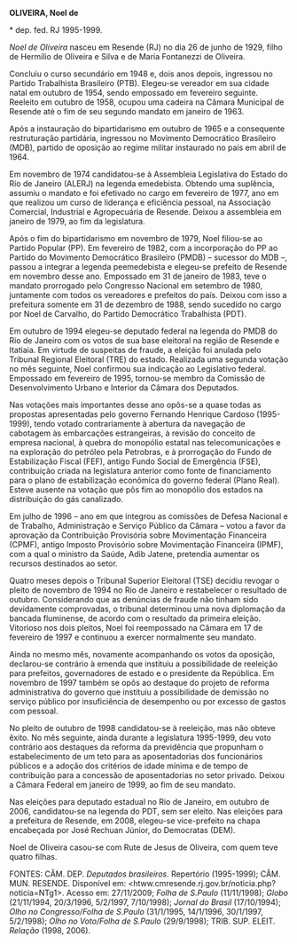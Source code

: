 **OLIVEIRA, Noel de**

\* dep. fed. RJ 1995-1999.

*Noel de Oliveira* nasceu em Resende (RJ) no dia 26 de junho de 1929,
filho de Hermílio de Oliveira e Silva e de Maria Fontanezzi de Oliveira.

Concluiu o curso secundário em 1948 e, dois anos depois, ingressou no
Partido Trabalhista Brasileiro (PTB). Elegeu-se vereador em sua cidade
natal em outubro de 1954, sendo empossado em fevereiro seguinte.
Reeleito em outubro de 1958, ocupou uma cadeira na Câmara Municipal de
Resende até o fim de seu segundo mandato em janeiro de 1963.

Após a instauração do bipartidarismo em outubro de 1965 e a consequente
restruturação partidária, ingressou no Movimento Democrático Brasileiro
(MDB), partido de oposição ao regime militar instaurado no país em abril
de 1964.

Em novembro de 1974 candidatou-se à Assembleia Legislativa do Estado do
Rio de Janeiro (ALERJ) na legenda emedebista. Obtendo uma suplência,
assumiu o mandato e foi efetivado no cargo em fevereiro de 1977, ano em
que realizou um curso de liderança e eficiência pessoal, na Associação
Comercial, Industrial e Agropecuária de Resende. Deixou a assembleia em
janeiro de 1979, ao fim da legislatura.

Após o fim do bipartidarismo em novembro de 1979, Noel filiou-se ao
Partido Popular (PP). Em fevereiro de 1982, com a incorporação do PP ao
Partido do Movimento Democrático Brasileiro (PMDB) – sucessor do MDB –,
passou a integrar a legenda peemedebista e elegeu-se prefeito de Resende
em novembro desse ano. Empossado em 31 de janeiro de 1983, teve o
mandato prorrogado pelo Congresso Nacional em setembro de 1980,
juntamente com todos os vereadores e prefeitos do país. Deixou com isso
a prefeitura somente em 31 de dezembro de 1988, sendo sucedido no cargo
por Noel de Carvalho, do Partido Democrático Trabalhista (PDT).

Em outubro de 1994 elegeu-se deputado federal na legenda do PMDB do Rio
de Janeiro com os votos de sua base eleitoral na região de Resende e
Itatiaia. Em virtude de suspeitas de fraude, a eleição foi anulada pelo
Tribunal Regional Eleitoral (TRE) do estado. Realizada uma segunda
votação no mês seguinte, Noel confirmou sua indicação ao Legislativo
federal. Empossado em fevereiro de 1995, tornou-se membro da Comissão de
Desenvolvimento Urbano e Interior da Câmara dos Deputados.

Nas votações mais importantes desse ano opôs-se a quase todas as
propostas apresentadas pelo governo Fernando Henrique Cardoso
(1995-1999), tendo votado contrariamente à abertura da navegação de
cabotagem às embarcações estrangeiras, à revisão do conceito de empresa
nacional, à quebra do monopólio estatal nas telecomunicações e na
exploração do petróleo pela Petrobras, e à prorrogação do Fundo de
Estabilização Fiscal (FEF), antigo Fundo Social de Emergência (FSE),
contribuição criada na legislatura anterior como fonte de financiamento
para o plano de estabilização econômica do governo federal (Plano Real).
Esteve ausente na votação que pôs fim ao monopólio dos estados na
distribuição do gás canalizado.

Em julho de 1996 – ano em que integrou as comissões de Defesa Nacional e
de Trabalho, Administração e Serviço Público da Câmara – votou a favor
da aprovação da Contribuição Provisória sobre Movimentação Financeira
(CPMF), antigo Imposto Provisório sobre Movimentação Financeira (IPMF),
com a qual o ministro da Saúde, Adib Jatene, pretendia aumentar os
recursos destinados ao setor.

Quatro meses depois o Tribunal Superior Eleitoral (TSE) decidiu revogar
o pleito de novembro de 1994 no Rio de Janeiro e restabelecer o
resultado de outubro. Considerando que as denúncias de fraude não tinham
sido devidamente comprovadas, o tribunal determinou uma nova diplomação
da bancada fluminense, de acordo com o resultado da primeira eleição.
Vitorioso nos dois pleitos, Noel foi reempossado na Câmara em 17 de
fevereiro de 1997 e continuou a exercer normalmente seu mandato.

Ainda no mesmo mês, novamente acompanhando os votos da oposição,
declarou-se contrário à emenda que instituiu a possibilidade de
reeleição para prefeitos, governadores de estado e o presidente da
República. Em novembro de 1997 também se opôs ao destaque do projeto de
reforma administrativa do governo que instituiu a possibilidade de
demissão no serviço público por insuficiência de desempenho ou por
excesso de gastos com pessoal.

No pleito de outubro de 1998 candidatou-se à reeleição, mas não obteve
êxito. No mês seguinte, ainda durante a legislatura 1995-1999, deu voto
contrário aos destaques da reforma da previdência que propunham o
estabelecimento de um teto para as aposentadorias dos funcionários
públicos e a adoção dos critérios de idade mínima e de tempo de
contribuição para a concessão de aposentadorias no setor privado. Deixou
a Câmara Federal em janeiro de 1999, ao fim de seu mandato.

Nas eleições para deputado estadual no Rio de Janeiro, em outubro de
2006, candidatou-se na legenda do PDT, sem ser eleito. Nas eleições para
a prefeitura de Resende, em 2008, elegeu-se vice-prefeito na chapa
encabeçada por José Rechuan Júnior, do Democratas (DEM).

Noel de Oliveira casou-se com Rute de Jesus de Oliveira, com quem teve
quatro filhas.

FONTES: CÂM. DEP. *Deputados brasileiros*. Repertório (1995-1999); CÂM.
MUN. RESENDE. Disponível em:
\<htww.cmresende.rj.gov.br/noticia.php?noticia=NTg1\>. Acesso em:
27/11/2009; *Folha de S.Paulo* (11/11/1998); *Globo* (21/11/1994,
20/3/1996, 5/2/1997, 7/10/1998); *Jornal do Brasil* (17/10/1994); *Olho
no Congresso/Folha de S.Paulo* (31/1/1995, 14/1/1996, 30/1/1997,
5/2/1998); *Olho no Voto/Folha de S.Paulo* (29/9/1998); TRIB. SUP.
ELEIT. *Relação* (1998, 2006).

